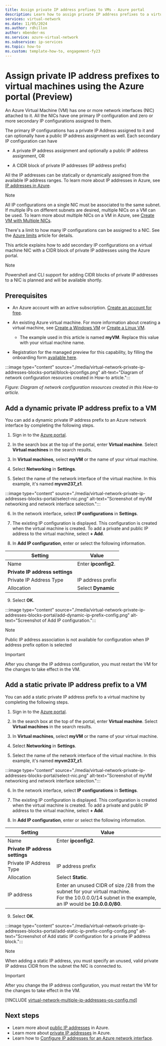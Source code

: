 ```yaml
---
title: Assign private IP address prefixes to VMs - Azure portal
description: Learn how to assign private IP address prefixes to a virtual machine using the Azure portal.
services: virtual-network
ms.date: 11/05/2024
ms.author: rdhillon
author: mbender-ms
ms.service: azure-virtual-network
ms.subservice: ip-services
ms.topic: how-to
ms.custom: template-how-to, engagement-fy23
---
```

# Assign private IP address prefixes to virtual machines using the Azure portal (**Preview**)

An Azure Virtual Machine (VM) has one or more network interfaces (NIC) attached to it. All the NICs have one primary IP configuration and zero or more secondary IP configurations assigned to them. 

The primary IP configurations has a private IP Address assigned to it and can optionally have a public IP address assignment as well. Each secondary IP configuration can have 

* A private IP address assignment and optionally a public IP address assignment, OR

* A CIDR block of private IP addresses (IP address prefix)

All the IP addresses can be statically or dynamically assigned from the available IP address ranges. To learn more about IP addresses in Azure, see [IP addresses in Azure](../../virtual-network/ip-services/public-ip-addresses.md).

> [!NOTE]
> All IP configurations on a single NIC must be associated to the same subnet.  If multiple IPs on different subnets are desired, multiple NICs on a VM can be used. To learn more about multiple NICs on a VM in Azure, see [Create VM with Multiple NICs](/azure/virtual-machines/windows/multiple-nics).

There's a limit to how many IP configurations can be assigned to a NIC. See the [Azure limits](../../azure-resource-manager/management/azure-subscription-service-limits.md?toc=%2fazure%2fvirtual-network%2ftoc.json#azure-resource-manager-virtual-networking-limits) article for details.

This article explains how to add secondary IP configurations on a virtual machine NIC with a CIDR block of private IP addresses using the Azure portal. 

> [!NOTE]
> Powershell and CLI support for adding CIDR blocks of private IP addresses to a NIC is planned and will be available shortly.

## Prerequisites

- An Azure account with an active subscription. [Create an account for free](https://azure.microsoft.com/free/?WT.mc_id=A261C142F).

- An existing Azure virtual machine. For more information about creating a virtual machine, see [Create a Windows VM](/azure/virtual-machines/windows/quick-create-portal) or [Create a Linux VM](/azure/virtual-machines/linux/quick-create-portal). 
    
    - The example used in this article is named **myVM**. Replace this value with your virtual machine name.

- Registration for the managed preview for this capability, by filling the onboarding form [available here](https://forms.office.com/Pages/ResponsePage.aspx?id=v4j5cvGGr0GRqy180BHbR_xLgBUz_2ZBtJfUwMlxYKJUN1BPNVhMRzhPTk9DSjBIT1FPRFEzRkZEWi4u).


:::image type="content" source="./media/virtual-network-private-ip-addresses-blocks-portal/block-ipconfigs.png" alt-text="Diagram of network configuration resources created in How-to article.":::

  *Figure: Diagram of network configuration resources created in this How-to article.*

## Add a dynamic private IP address prefix to a VM

You can add a dynamic private IP address prefix to an Azure network interface by completing the following steps.

1. Sign in to the [Azure portal](https://portal.azure.com).

2. In the search box at the top of the portal, enter **Virtual machine**. Select **Virtual machines** in the search results.

3. In **Virtual machines**, select **myVM** or the name of your virtual machine.

4. Select **Networking** in **Settings**.

5. Select the name of the network interface of the virtual machine. In this example, it's named **myvm237_z1**.

:::image type="content" source="./media/virtual-network-private-ip-addresses-blocks-portal/select-nic.png" alt-text="Screenshot of myVM networking and network interface selection.":::

6. In the network interface, select **IP configurations** in **Settings**.

7. The existing IP configuration is displayed. This configuration is created when the virtual machine is created. To add a private and public IP address to the virtual machine, select **+ Add**.

8. In **Add IP configuration**, enter or select the following information.

| Setting | Value |
| ------- | ----- |
| Name | Enter **ipconfig2**. |
| **Private IP address settings** |   |
| Private IP Address Type | IP address prefix |
| Allocation | Select **Dynamic** |

9. Select **OK**.

:::image type="content" source="./media/virtual-network-private-ip-addresses-blocks-portal/add-dynamic-ip-prefix-config.png" alt-text="Screenshot of Add IP configuration.":::

> [!NOTE]
> Public IP address association is not available for configuration when IP address prefix option is selected

> [!IMPORTANT]
> After you change the IP address configuration, you must restart the VM for the changes to take effect in the VM.

## Add a static private IP address prefix to a VM

You can add a static private IP address prefix to a virtual machine by completing the following steps.

1. Sign in to the [Azure portal](https://portal.azure.com).

2. In the search box at the top of the portal, enter **Virtual machine**. Select **Virtual machines** in the search results.

3. In **Virtual machines**, select **myVM** or the name of your virtual machine.

4. Select **Networking** in **Settings**.

5. Select the name of the network interface of the virtual machine. In this example, it's named **myvm237_z1**.

:::image type="content" source="./media/virtual-network-private-ip-addresses-blocks-portal/select-nic.png" alt-text="Screenshot of myVM networking and network interface selection.":::

6. In the network interface, select **IP configurations** in **Settings**.

7. The existing IP configuration is displayed. This configuration is created when the virtual machine is created. To add a private and public IP address to the virtual machine, select **+ Add**.

8. In **Add IP configuration**, enter or select the following information.

| Setting | Value |
| ------- | ----- |
| Name | Enter **ipconfig2**. |
| **Private IP address settings** |   |
| Private IP Address Type | IP address prefix |
| Allocation | Select **Static**. |
| IP address | Enter an unused CIDR of size /28 from the subnet for your virtual machine. </br> For the 10.0.0.0/14 subnet in the example, an IP would be **10.0.0.0/80**. |

9. Select **OK**.

:::image type="content" source="./media/virtual-network-private-ip-addresses-blocks-portal/add-static-ip-prefix-config-config.png" alt-text="Screenshot of Add static IP configuration for a private IP address block.":::

> [!NOTE]
> When adding a static IP address, you must specify an unused, valid private IP address CIDR from the subnet the NIC is connected to.

> [!IMPORTANT]
> After you change the IP address configuration, you must restart the VM for the changes to take effect in the VM.

[!INCLUDE [virtual-network-multiple-ip-addresses-os-config.md](../../../includes/virtual-network-multiple-ip-addresses-os-config.md)]

## Next steps

- Learn more about [public IP addresses](public-ip-addresses.md) in Azure.
- Learn more about [private IP addresses](private-ip-addresses.md) in Azure.
- Learn how to [Configure IP addresses for an Azure network interface](virtual-network-network-interface-addresses.md).
